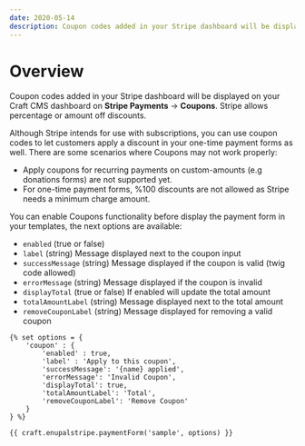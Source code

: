 ```yaml
---
date: 2020-05-14
description: Coupon codes added in your Stripe dashboard will be displayed on your Craft CMS dashboard on Stripe Payments → Coupons. Stripe allows percentage or amount off discounts.
---
```


# Overview

Coupon codes added in your Stripe dashboard will be displayed on your Craft CMS dashboard on **Stripe Payments** → **Coupons**. Stripe allows percentage or amount off discounts.

Although Stripe intends for use with subscriptions, you can use coupon codes to let customers apply a discount in your one-time payment forms as well. There are some scenarios where Coupons may not work properly:

*   Apply coupons for recurring payments on custom-amounts (e.g donations forms) are not supported yet.
*   For one-time payment forms, %100 discounts are not allowed as Stripe needs a minimum charge amount.

You can enable Coupons functionality before display the payment form in your templates, the next options are available:

*   `enabled` (true or false)
*   `label` (string) Message displayed next to the coupon input
*   `successMessage` (string) Message displayed if the coupon is valid (twig code allowed)
*   `errorMessage` (string) Message displayed if the coupon is invalid
*   `displayTotal` (true or false) If enabled will update the total amount
*   `totalAmountLabel` (string) Message displayed next to the total amount
*   `removeCouponLabel` (string) Message displayed for removing a valid coupon

```twig
{% set options = {
    'coupon' : {
        'enabled' : true,
        'label' : 'Apply to this coupon',
        'successMessage': '{name} applied',
        'errorMessage': 'Invalid Coupon',
        'displayTotal': true,
        'totalAmountLabel': 'Total',
        'removeCouponLabel': 'Remove Coupon'
    }
} %}

{{ craft.enupalstripe.paymentForm('sample', options) }}
```